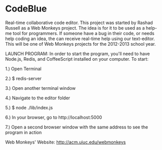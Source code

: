 CodeBlue
========

Real-time collaborative code editor. This project was started by Rashad Russell as a 
Web Monkeys project. The idea is for it to be used as a help-me tool for programmers. 
If someone have a bug in their code, or needs help coding an idea, the can receive 
real-time help using our text-editor. This will be one of Web Monkeys projects for the
2012-2013 school year.

LAUNCH PROGRAM:
In order to start the program, you'll need to have Node.js, Redis, and CoffeeScript 
installed on your computer. To start:

1.) Open Terminal

2.) $ redis-server

3.) Open another terminal window

4.) Navigate to the editor folder

5.) $ node ./lib/index.js

6.) In your browser, go to http://localhost:5000

7.) Open a second browser window with the same address to see the program in action 

Web Monkeys' Website:
http://acm.uiuc.edu/webmonkeys


